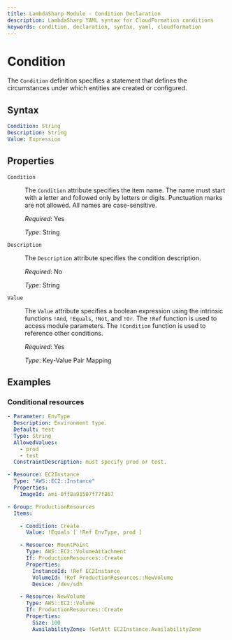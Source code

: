 ```yaml
---
title: LambdaSharp Module - Condition Declaration
description: LambdaSharp YAML syntax for CloudFormation conditions
keywords: condition, declaration, syntax, yaml, cloudformation
---
```

# Condition

The `Condition` definition specifies a statement that defines the circumstances under which entities are created or configured.

## Syntax

```yaml
Condition: String
Description: String
Value: Expression
```

## Properties

<dl>

<dt><code>Condition</code></dt>
<dd>

The <code>Condition</code> attribute specifies the item name. The name must start with a letter and followed only by letters or digits. Punctuation marks are not allowed. All names are case-sensitive.

<i>Required</i>: Yes

<i>Type</i>: String
</dd>

<dt><code>Description</code></dt>
<dd>

The <code>Description</code> attribute specifies the condition description.

<i>Required</i>: No

<i>Type</i>: String
</dd>

<dt><code>Value</code></dt>
<dd>

The <code>Value</code> attribute specifies a boolean expression using the intrinsic functions <code>!And</code>, <code>!Equals</code>, <code>!Not</code>, and <code>!Or</code>. The <code>!Ref</code> function is used to access module parameters. The <code>!Condition</code> function is used to reference other conditions.

<i>Required</i>: Yes

<i>Type</i>: Key-Value Pair Mapping
</dd>

</dl>


## Examples

### Conditional resources

```yaml
- Parameter: EnvType
  Description: Environment type.
  Default: test
  Type: String
  AllowedValues:
    - prod
    - test
  ConstraintDescription: must specify prod or test.

- Resource: EC2Instance
  Type: "AWS::EC2::Instance"
  Properties:
    ImageId: ami-0ff8a91507f77f867

- Group: ProductionResources
  Items:

    - Condition: Create
      Value: !Equals [ !Ref EnvType, prod ]

    - Resource: MountPoint
      Type: AWS::EC2::VolumeAttachment
      If: ProductionResources::Create
      Properties:
        InstanceId: !Ref EC2Instance
        VolumeId: !Ref ProductionResources::NewVolume
        Device: /dev/sdh

    - Resource: NewVolume
      Type: AWS::EC2::Volume
      If: ProductionResources::Create
      Properties:
        Size: 100
        AvailabilityZone: !GetAtt EC2Instance.AvailabilityZone
```
